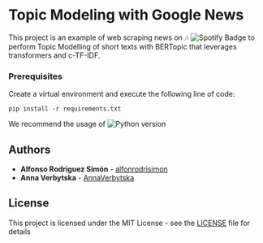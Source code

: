 # Topic Modeling with Google News

This project is an example of web scraping news on :notes: ![Spotify Badge](https://img.shields.io/badge/Spotify-Listening%20to%20--%20Current%20Track-brightgreen)
 to perform Topic Modelling of short texts with BERTopic that leverages transformers and c-TF-IDF.

### Prerequisites

Create a virtual environment and execute the following line of code:

```
pip install -r requirements.txt
```

We recommend the usage of 
![Python version](https://img.shields.io/badge/Python-3.11.5-blue)

## Authors

* **Alfonso Rodríguez Simón** - [alfonrodrisimon](https://github.com/alfonrodrisimon)
* **Anna Verbytska** - [AnnaVerbytska](https://github.com/AnnaVerbytska)

## License

This project is licensed under the MIT License - see the [LICENSE](LICENSE) file for details
